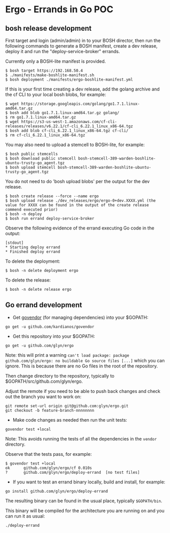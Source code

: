 # Ergo - Errands in Go POC

## bosh release development

First target and login (admin/admin) in to your BOSH director, then run the following commands to generate a BOSH manifest, create a dev release, deploy it and run the "deploy-service-broker" errands.

Currently only a BOSH-lite manifest is provided.

```
$ bosh target https://192.168.50.4
$ ./manifests/make-boshlite-manifest.sh
$ bosh deployment ./manifests/ergo-boshlite-manifest.yml
```

If this is your first time creating a dev release, add the golang archive and the cf CLI to your local bosh blobs, for example:

```
$ wget https://storage.googleapis.com/golang/go1.7.1.linux-amd64.tar.gz
$ bosh add blob go1.7.1.linux-amd64.tar.gz golang/
$ rm go1.7.1.linux-amd64.tar.gz
$ wget https://s3-us-west-1.amazonaws.com/cf-cli-releases/releases/v6.22.1/cf-cli_6.22.1_linux_x86-64.tgz
$ bosh add blob cf-cli_6.22.1_linux_x86-64.tgz cf-cli/
$ rm cf-cli_6.22.1_linux_x86-64.tgz
```

You may also need to upload a stemcell to BOSH-lite, for example:

```
$ bosh public stemcells
$ bosh download public stemcell bosh-stemcell-389-warden-boshlite-ubuntu-trusty-go_agent.tgz
$ bosh upload stemcell bosh-stemcell-389-warden-boshlite-ubuntu-trusty-go_agent.tgz
```

You do not need to do 'bosh upload blobs' per the output for the dev release.

```
$ bosh create release --force --name ergo
$ bosh upload release ./dev_releases/ergo/ergo-0+dev.XXXX.yml (the value for XXXX can be found in the output of the create release commend executed prior)
$ bosh -n deploy
$ bosh run errand deploy-service-broker
```

Observe the following evidence of the errand executing Go code in the output:

```
[stdout]
* Starting deploy errand
* Finished deploy errand
```

To delete the deployment:

```
$ bosh -n delete deployment ergo
```

To delete the release:

```
$ bosh -n delete release ergo
```

## Go errand development

* Get [govendor](https://github.com/kardianos/govendor) (for managing dependencies) into your $GOPATH:
```
go get -u github.com/kardianos/govendor
```

* Get this repository into your $GOPATH:

```
go get -u github.com/glyn/ergo
```
Note: this will print a warning `can't load package: package github.com/glyn/ergo: no buildable Go source files [...]` which you can ignore. This is because there are no Go files in the root of the repository.

Then change directory to the repository, typically to $GOPATH/src/github.com/glyn/ergo.

Adjust the remote if you need to be able to push back changes and check out the branch you want to work on:
```
git remote set-url origin git@github.com:glyn/ergo.git
git checkout -b feature-branch-nnnnnnnn
```

* Make code changes as needed then run the unit tests:
```
govendor test +local
```
Note: This avoids running the tests of all the dependencies in the `vendor` directory.

Observe that the tests pass, for example:
```
$ govendor test +local
ok  	github.com/glyn/ergo/cf	0.010s
?   	github.com/glyn/ergo/deploy-errand	[no test files]
```

* If you want to test an errand binary locally, build and install, for example:

```
go install github.com/glyn/ergo/deploy-errand
```

The resulting binary can be found in the usual place, typically `$GOPATH/bin`.

This binary will be compiled for the architecture you are running on and you can run it as usual:

```
./deploy-errand
```
